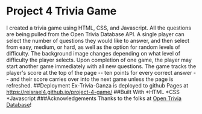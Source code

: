 # Project 4 Trivia Game
I created a trivia game using HTML, CSS, and Javascript. All the questions are being pulled from the Open Trivia Database API. A single player can select the number of questions they would like to answer, and then select from easy, medium, or hard, as well as the option for random levels of difficulty. The background image changes depending on what level of difficulty the player selects. Upon completion of one game, the player may start another game immediately with all new questions. The game tracks the player's score at the top of the page -- ten points for every correct answer -- and their score carries over into the next game unless the page is refreshed. 
##Deployment
Ex-Trivia-Ganza is deployed to github Pages at https://reisrael4.github.io/project-4-game/
##Built With
*HTML
*CSS
*Javascript
###Acknowledgements
Thanks to the folks at [Open Trivia Database](https://opentdb.com/)!